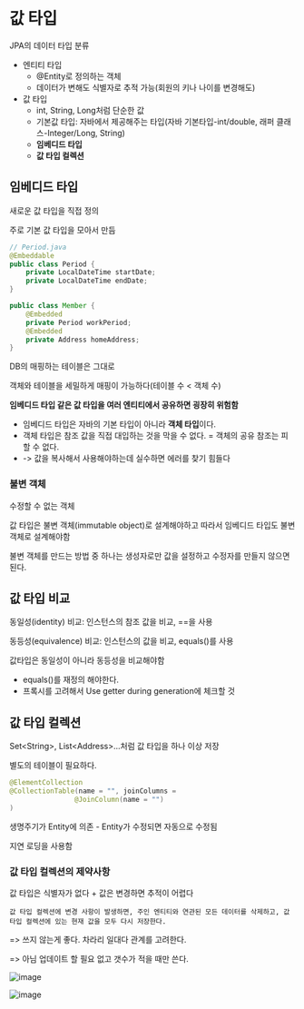 # 값 타입

JPA의 데이터 타입 분류

- 엔티티 타입
  - @Entity로 정의하는 객체
  - 데이터가 변해도 식별자로 추적 가능(회원의 키나 나이를 변경해도)
- 값 타입
  - int, String, Long처럼 단순한 값
  - 기본값 타입: 자바에서 제공해주는 타입(자바 기본타입-int/double, 래퍼 클래스-Integer/Long, String)
  - **임베디드 타입**
  - **값 타입 컬렉션**



## 임베디드 타입

새로운 값 타입을 직접 정의

주로 기본 값 타입을 모아서 만듬

```java
// Period.java
@Embeddable
public class Period {
    private LocalDateTime startDate;
    private LocalDateTime endDate;
}
```

```java
public class Member {
    @Embedded
	private Period workPeriod;	
    @Embedded
	private Address homeAddress;
}
```

DB의 매핑하는 테이블은 그대로

객체와 테이블을 세밀하게 매핑이 가능하다(테이블 수 < 객체 수)

**임베디드 타입 같은 값 타입을 여러 엔티티에서 공유하면 굉장히 위험함**

- 임베디드 타입은 자바의 기본 타입이 아니라 **객체 타입**이다.
- 객체 타입은 참조 값을 직접 대입하는 것을 막을 수 없다. = 객체의 공유 참조는 피할 수 없다.
- -> 값을 복사해서 사용해야하는데 실수하면 에러를 찾기 힘들다

### 불변 객체

수정할 수 없는 객체

값 타입은 불변 객체(immutable object)로 설계해야하고 따라서 임베디드 타입도 불변 객체로 설계해야함

불변 객체를 만드는 방법 중 하나는 생성자로만 값을 설정하고 수정자를 만들지 않으면 된다.



## 값 타입 비교

동일성(identity) 비교: 인스턴스의 참조 값을 비교, ==을 사용

동등성(equivalence) 비교: 인스턴스의 값을 비교, equals()를 사용

값타입은 동일성이 아니라 동등성을 비교해야함

- equals()를 재정의 해야한다.
- 프록시를 고려해서 Use getter during generation에 체크할 것



## 값 타입 컬렉션

Set\<String>, List\<Address>...처럼 값 타입을 하나 이상 저장

별도의 테이블이 필요하다.

```java
@ElementCollection
@CollectionTable(name = "", joinColumns = 
                @JoinColumn(name = "")
)
```

생명주기가 Entity에 의존 - Entity가 수정되면 자동으로 수정됨

지연 로딩을 사용함

### 값 타입 컬렉션의 제약사항

값 타입은 식별자가 없다 + 값은 변경하면 추적이 어렵다

```
값 타입 컬렉션에 변경 사항이 발생하면, 주인 엔티티와 연관된 모든 데이터를 삭제하고, 값 타입 컬렉션에 있는 현재 값을 모두 다시 저장한다.
```

=> 쓰지 않는게 좋다. 차라리 일대다 관계를 고려한다.

=> 아님 업데이트 할 필요 없고 갯수가 적을 때만 쓴다.

![image](https://user-images.githubusercontent.com/52124204/115969521-452a7100-a578-11eb-8730-0810e96b6aa2.png)

![image](https://user-images.githubusercontent.com/52124204/115969529-4eb3d900-a578-11eb-8c12-d46d714e030a.png)